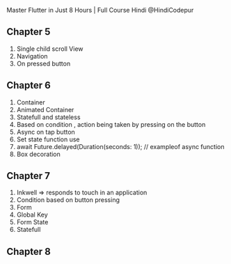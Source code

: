 Master Flutter in Just 8 Hours | Full Course Hindi @HindiCodepur

## Chapter 5
1. Single child scroll View
2. Navigation
3. On pressed button

## Chapter 6
1. Container
2. Animated Container
3. Statefull and stateless
4. Based on condition , action being taken by pressing on the button
5. Async on tap button
6. Set state function use
7. await Future.delayed(Duration(seconds: 1)); // exampleof async function 
8. Box decoration

## Chapter 7
1. Inkwell => responds to touch in an application
2. Condition based on button pressing
3. Form
4. Global Key
5. Form State
6. Statefull

## Chapter 8
